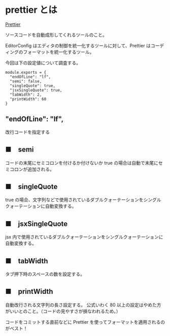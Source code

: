 # prettier とは
[Prettier](https://prettier.io/)

ソースコードを自動成形してくれるツールのこと。

EditorConfig はエディタの制御を統一化するツールに対して、Prettier はコーディングのフォーマットを統一化するツール。

今回は下の設定値について調査する。

```
module.exports = {
  "endOfLine": "lf",
  "semi": false,
  "singleQuote": true,
  "jsxSingleQuote": true,
  "tabWidth": 2,
  "printWidth": 60
}
```
## "endOfLine": "lf",
改行コードを指定する
## ■　semi
コードの末尾にセミコロンを付けるか付けないか
true の場合は自動で末尾にセミコロンが追加される。
## ■　singleQuote
true の場合、文字列などで使用されているダブルクォーテーションをシングルクォーテーションに自動変換する。
## ■　jsxSingleQuote
jsx 内で使用されているダブルクォーテーションをシングルクォーテーションに自動変換する。
## ■　tabWidth
タブ押下時のスペースの数を設定する。
## ■　printWidth
自動改行される文字列の長さ設定する。
公式いわく 80 以上の設定はやめた方がいいとのこと。（コードの見やすさが損なわれるため。）

コードをコミットする直前などに Prettier を使ってフォーマットを適用されるのがベスト！
